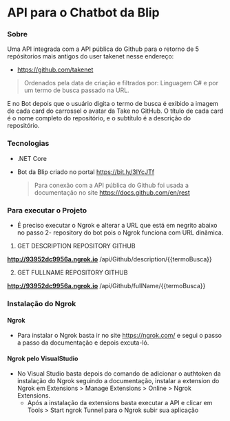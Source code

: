 # 						API para o Chatbot da Blip
### Sobre

Uma API integrada com a API pública do Github para o retorno de 5 repósitorios mais antigos do user takenet nesse endereço:

* https://github.com/takenet 

>  Ordenados pela data de criação e filtrados por: Linguagem C# e por um termo de busca passado na URL.

E no Bot depois que o usuário digita o termo de busca é exibido a imagem de cada card do carrossel o avatar da Take no GitHub. O título de cada card é o nome completo do repositório, e o subtítulo é a descrição do repositório.

### Tecnologias

* .NET Core

* Bot da Blip criado no portal https://bit.ly/3lYcJTf

  > Para conexão com a API pública do Github foi usada a documentação no site https://docs.github.com/en/rest

### Para executar o Projeto

* É preciso executar o Ngrok e alterar a URL que está em negrito abaixo no passo 2- repository do bot pois o Ngrok funciona com URL dinâmica.

1.  GET DESCRIPTION REPOSITORY GITHUB

**http://93952dc9956a.ngrok.io** /api/Github/description/{{termoBusca}}

2. GET FULLNAME REPOSITORY GITHUB

 **http://93952dc9956a.ngrok.io** /api/Github/fullName/{{termoBusca}}

###	Instalação do Ngrok

#### Ngrok

* Para instalar o Ngrok basta ir no site https://ngrok.com/ e segui o passo a passo da documentação e depois excuta-ló.

#### Ngrok pelo VisualStudio

* No Visual Studio basta depois do comando de adicionar o authtoken da instalação do Ngrok seguindo a documentação, instalar a extension do Ngrok em Extensions > Manage Extensions > Online > Ngrok Extensions.
  * Após a instalação da extensions basta executar a API e clicar em Tools > Start ngrok Tunnel para o Ngrok subir sua aplicação



